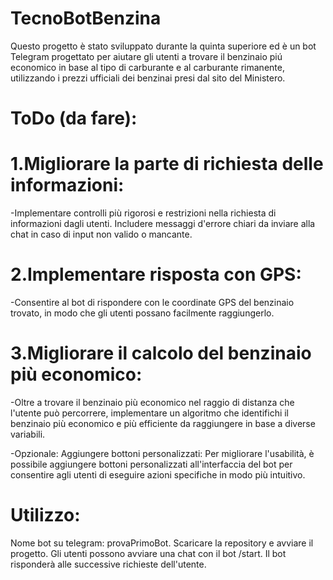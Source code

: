 # TecnoBotBenzina

Questo progetto è stato sviluppato durante la quinta superiore ed è un bot Telegram progettato per aiutare gli utenti a trovare il benzinaio piú economico in base al tipo di carburante e al carburante rimanente, utilizzando i prezzi ufficiali dei benzinai presi dal sito del Ministero.

# ToDo (da fare):
  # 1.Migliorare la parte di richiesta delle informazioni:
  -Implementare controlli più rigorosi e restrizioni nella richiesta di informazioni dagli utenti. Includere messaggi d'errore chiari da inviare alla chat in caso di input non valido o mancante.

  # 2.Implementare risposta con GPS: 
  -Consentire al bot di rispondere con le coordinate GPS del benzinaio trovato, in modo che gli utenti possano facilmente raggiungerlo.

  # 3.Migliorare il calcolo del benzinaio più economico: 
  -Oltre a trovare il benzinaio più economico nel raggio di distanza che l'utente può percorrere, implementare un algoritmo che identifichi il benzinaio più economico e più efficiente da raggiungere in base a diverse variabili.

 -Opzionale: Aggiungere bottoni personalizzati: Per migliorare l'usabilità, è possibile aggiungere bottoni personalizzati all'interfaccia del bot per consentire agli utenti di eseguire azioni specifiche in modo più intuitivo.

# Utilizzo:
Nome bot su telegram: provaPrimoBot.
Scaricare la repository e avviare il progetto.
Gli utenti possono avviare una chat con il bot /start. Il bot risponderà alle successive richieste dell'utente.
